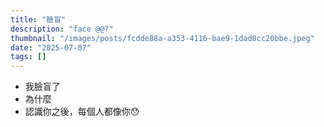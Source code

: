 ```yaml
---
title: "臉盲"
description: "face @@?"
thumbnail: "/images/posts/fcdde88a-a353-4116-bae9-1dad0cc20bbe.jpeg"
date: "2025-07-07"
tags: []
---
```

- 我臉盲了
- 為什麼
- 認識你之後，每個人都像你😯
